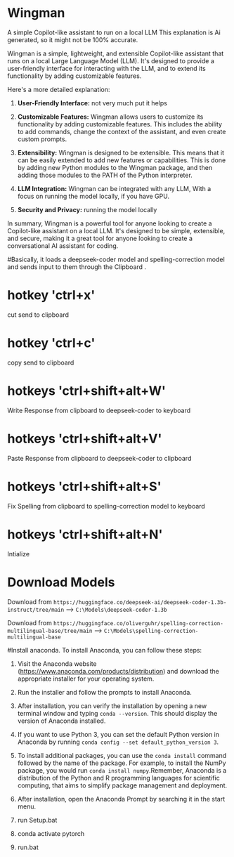 # Wingman
 A simple Copilot-like assistant to run on a local LLM
 This explanation is Ai generated, so it might not be 100% accurate. 

 Wingman is a simple, lightweight, and extensible Copilot-like assistant that runs on a local Large Language Model (LLM). It's designed to provide a user-friendly interface for interacting with the LLM, and to extend its functionality by adding customizable features.
 
 Here's a more detailed explanation:
 
 1. **User-Friendly Interface:** not very much put it helps
 
 2. **Customizable Features:** Wingman allows users to customize its functionality by adding customizable features. This includes the ability to add commands, change the context of the assistant, and even create custom prompts.
 
 3. **Extensibility:** Wingman is designed to be extensible. This means that it can be easily extended to add new features or capabilities. This is done by adding new Python modules to the Wingman package, and then adding those modules to the PATH of the Python interpreter.
 
 4. **LLM Integration:** Wingman can be integrated with any LLM, With a focus on running the model locally, if you have GPU.
 
 5. **Security and Privacy:** running the model locally 
 
 In summary, Wingman is a powerful tool for anyone looking to create a Copilot-like assistant on a local LLM. It's designed to be simple, extensible, and secure, making it a great tool for anyone looking to create a conversational AI assistant for coding.
 
 
#Basically, it loads a deepseek-coder model and spelling-correction model and sends input to them through the Clipboard .



# hotkey 'ctrl+x' 
cut send to clipboard
# hotkey 'ctrl+c' 
copy  send to clipboard
# hotkeys 'ctrl+shift+alt+W' 
 Write Response  from clipboard to deepseek-coder  to keyboard
# hotkeys 'ctrl+shift+alt+V'
Paste Response from clipboard to deepseek-coder  to clipboard
# hotkeys 'ctrl+shift+alt+S' 
Fix Spelling from clipboard to spelling-correction model to keyboard
# hotkeys 'ctrl+shift+alt+N' 
Intialize
 
# Download Models

Download  from `https://huggingface.co/deepseek-ai/deepseek-coder-1.3b-instruct/tree/main` -->    `C:\Models\deepseek-coder-1.3b`
 
Download  from  `https://huggingface.co/oliverguhr/spelling-correction-multilingual-base/tree/main`   -->    `C:\Models\spelling-correction-multilingual-base`  



#Install anaconda.
To install Anaconda, you can follow these steps:

1. Visit the Anaconda website (https://www.anaconda.com/products/distribution) and download the appropriate installer for your operating system.

2. Run the installer and follow the prompts to install Anaconda.

3. After installation, you can verify the installation by opening a new terminal window and typing `conda --version`. This should display the version of Anaconda installed.

4. If you want to use Python 3, you can set the default Python version in Anaconda by running `conda config --set default_python_version 3`.

5. To install additional packages, you can use the `conda install` command followed by the name of the package. For example, to install the NumPy package, you would run `conda install numpy`.Remember, Anaconda is a distribution of the Python and R programming languages for scientific computing, that aims to simplify package management and deployment.

6. After installation, open the Anaconda Prompt by searching it in the start menu.

7. run Setup.bat

8. conda activate pytorch 

9. run.bat

 

 

 